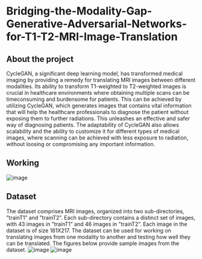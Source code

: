 # Bridging-the-Modality-Gap-Generative-Adversarial-Networks-for-T1-T2-MRI-Image-Translation
## About the project
CycleGAN, a significant deep learning model, has
transformed medical imaging by providing a remedy for translating
MRI images between different modalities. Its ability to transform
T1-weighted to T2-weighted images is crucial in healthcare
environments where obtaining multiple scans can be timeconsuming
and burdensome for patients. This can be achieved by
utilizing CycleGAN, which generates images that contains vital
information that will help the healthcare professionals to diagnose
the patient without exposing them to further radiations. This
unleashes an effective and safer way of diagnosing patients. The
adaptability of CycleGAN also allows scalability and the ability to
customize it for different types of medical images, where scanning
can be achieved with less exposure to radiation, without loosing
or compromising any important information.

## Working
![image](https://github.com/user-attachments/assets/a4449193-4bc8-408d-8f1f-0c49638b2bfc)

## Dataset
The dataset comprises MRI images, organized into two sub-directories,
”trainT1” and ”trainT2”. Each sub-directory contains a distinct
set of images, with 43 images in ”trainT1” and 46 images in
”trainT2”. Each image in the dataset is of size 181X217. The
dataset can be used for working on translating images from
one modality to another and testing how well they can be
translated. The figures below provide sample images from the
dataset.
![image](https://github.com/user-attachments/assets/9dee4834-7a00-4c8b-b99e-b8350b041e13)
![image](https://github.com/user-attachments/assets/41cc4f1e-a825-4412-8ff8-0e486b8f91d3)


